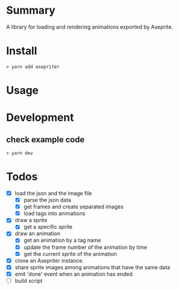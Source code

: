 # Summary

A library for loading and rendering animations exported by Aseprite.

# Install

```shell
> yarn add asepriter
```

# Usage

# Development

## check example code

```shell
> yarn dev
```

# Todos

* [x] load the json and the image file
	* [x] parse the json data
	* [x] get frames and create separated images
	* [x] load tags into animations
* [x] draw a sprite
	* [x] get a specific sprite
* [x] draw an animation
	* [x] get an animation by a tag name
	* [x] update the frame number of the animation by time
	* [x] get the current sprite of the animation
* [x] clone an Asepriter instance.
* [x] share sprite images among animations that have the same data
* [x] emit 'done' event when an animation has ended
* [ ] build script
